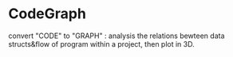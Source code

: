 CodeGraph
=========

convert "CODE" to "GRAPH" : analysis the relations bewteen data structs&amp;flow of program within a project, then plot in 3D. 